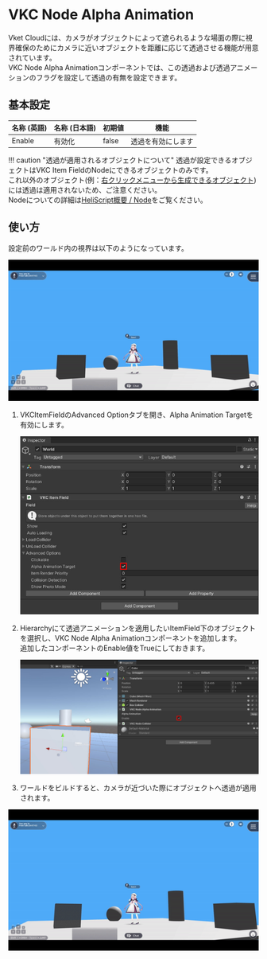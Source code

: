 # VKC Node Alpha Animation

Vket Cloudには、カメラがオブジェクトによって遮られるような場面の際に視界確保のためにカメラに近いオブジェクトを距離に応じて透過させる機能が用意されています。<br>
VKC Node Alpha Animationコンポーネントでは、この透過および透過アニメーションのフラグを設定して透過の有無を設定できます。

## 基本設定

| 名称 (英語) | 名称 (日本語) | 初期値 | 機能 |
| ---- | ---- | ---- | ---- |
| Enable | 有効化 | false | 透過を有効にします |

!!! caution "透過が適用されるオブジェクトについて"
    透過が設定できるオブジェクトはVKC Item FieldのNodeにできるオブジェクトのみです。<br>
    これ以外のオブジェクト(例：[右クリックメニューから生成できるオブジェクト](../WorldEditingTips/QuickMenu.md))には透過は適用されないため、ご注意ください。<br>
    Nodeについての詳細は[HeliScript概要 / Node](../hs/hs_overview.md#node)をご覧ください。

## 使い方

設定前のワールド内の視界は以下のようになっています。

![VKCNodeAlphaAnimation_01](img/VKCNodeAlphaAnimation_01.gif)

1. VKCItemFieldのAdvanced Optionタブを開き、Alpha Animation Targetを有効にします。

    ![VKCNodeAlphaAnimation_02](img/VKCNodeAlphaAnimation_02.jpg)

1. Hierarchyにて透過アニメーションを適用したいItemField下のオブジェクトを選択し、VKC Node Alpha Animationコンポーネントを追加します。<br>追加したコンポーネントのEnable値をTrueにしておきます。

    ![VKCNodeAlphaAnimation_03](img/VKCNodeAlphaAnimation_03.jpg)

1. ワールドをビルドすると、カメラが近づいた際にオブジェクトへ透過が適用されます。

![VKCNodeAlphaAnimation_04](img/VKCNodeAlphaAnimation_04.gif)
